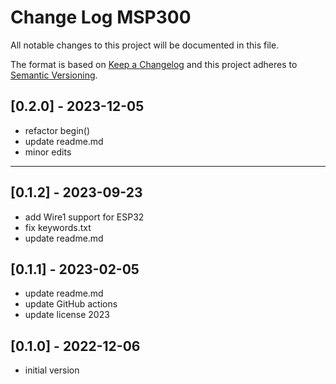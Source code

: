 # Change Log MSP300

All notable changes to this project will be documented in this file.

The format is based on [Keep a Changelog](http://keepachangelog.com/)
and this project adheres to [Semantic Versioning](http://semver.org/).


## [0.2.0] - 2023-12-05
- refactor begin()
- update readme.md
- minor edits

----

## [0.1.2] - 2023-09-23
- add Wire1 support for ESP32
- fix keywords.txt
- update readme.md

## [0.1.1] - 2023-02-05
- update readme.md
- update GitHub actions
- update license 2023

## [0.1.0] - 2022-12-06
- initial version


